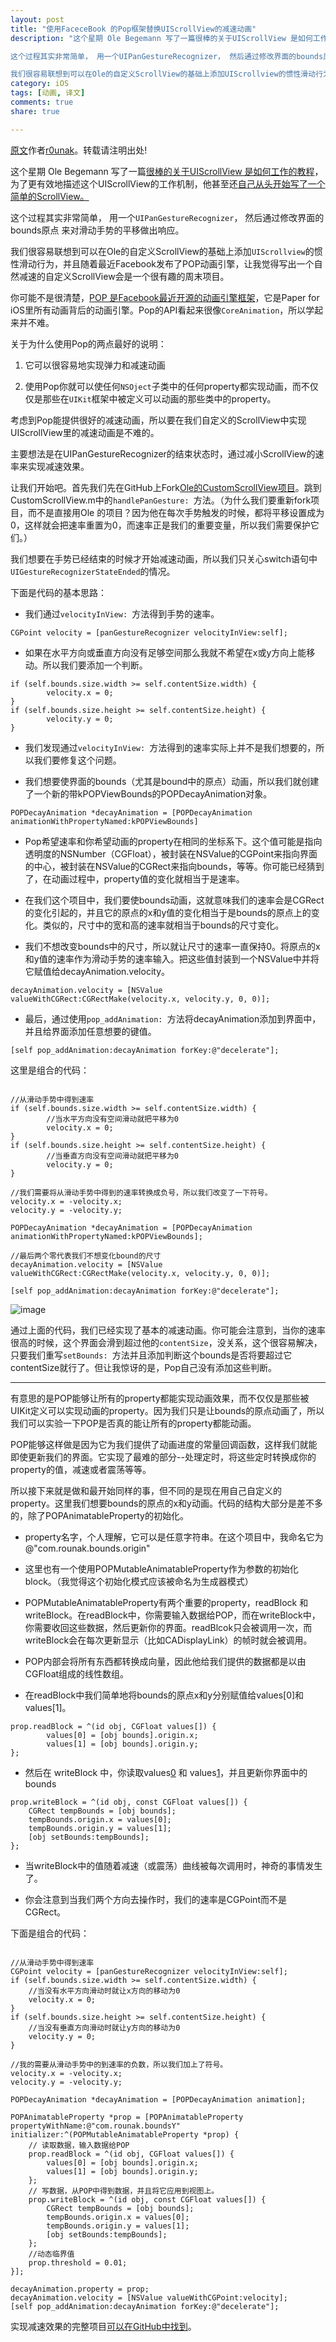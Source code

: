 ```yaml
---
layout: post  
title: "使用FaceceBook 的Pop框架替换UIScrollView的减速动画"
description: "这个星期 Ole Begemann 写了一篇很棒的关于UIScrollView 是如何工作的教程，为了更有效地描述这个UIScrollView的工作机制，他甚至还自己从头开始写了一个简单的ScrollView。

这个过程其实非常简单， 用一个UIPanGestureRecognizer， 然后通过修改界面的bounds原点 来对滑动手势的平移做出响应。

我们很容易联想到可以在Ole的自定义ScrollView的基础上添加UIScrollview的惯性滑动行为，并且随着最近Facebook发布了POP动画引擎，让我觉得写出一个自然减速的自定义ScrollView会是一个很有趣的周末项目。"  
category: iOS
tags: [动画, 译文]
comments: true 
share: true

---
```


[原文](http://iosdevtips.co/post/84571595353/replicating-uiscrollviews-deceleration-with-facebook?utm_campaign=iOS_Dev_Weekly_Issue_145&utm_medium=email&utm_source=iOS%2BDev%2BWeekly)作者[r0unak](https://twitter.com/r0unak)。转载请注明出处!

这个星期 Ole Begemann 写了一篇[很棒的关于UIScrollView 是如何工作的教程](http://oleb.net/blog/2014/04/understanding-uiscrollview/)，为了更有效地描述这个UIScrollView的工作机制，他甚至还[自己从头开始写了一个简单的ScrollView。](https://github.com/ole/CustomScrollView)

这个过程其实非常简单， 用一个`UIPanGestureRecognizer`， 然后通过修改界面的bounds原点 来对滑动手势的平移做出响应。

我们很容易联想到可以在Ole的自定义ScrollView的基础上添加`UIScrollview`的惯性滑动行为，并且随着最近Facebook发布了POP动画引擎，让我觉得写出一个自然减速的自定义ScrollView会是一个很有趣的周末项目。

你可能不是很清楚，[POP 是Facebook最近开源的动画引擎框架](http://iosdevtips.co/post/84160910513/exploring-facebook-pop)，它是Paper for iOS里所有动画背后的动画引擎。Pop的API看起来很像`CoreAnimation`，所以学起来并不难。

关于为什么使用Pop的两点最好的说明：

1. 它可以很容易地实现弹力和减速动画

2. 使用Pop你就可以使任何`NSOject`子类中的任何property都实现动画，而不仅仅是那些在`UIKit`框架中被定义可以动画的那些类中的property。

考虑到Pop能提供很好的减速动画，所以要在我们自定义的ScrollView中实现UIScrollView里的减速动画是不难的。

主要想法是在UIPanGestureRecognizer的结束状态时，通过减小ScrollView的速率来实现减速效果。

让我们开始吧。首先我们先在GitHub上Fork[Ole的CustomScrollView项目](https://github.com/rounak/CustomScrollView)。跳到CustomScrollView.m中的`handlePanGesture: `方法。（为什么我们要重新fork项目，而不是直接用Ole 的项目？因为他在每次手势触发的时候，都将平移设置成为0，这样就会把速率重置为0，而速率正是我们的重要变量，所以我们需要保护它们。）

我们想要在手势已经结束的时候才开始减速动画，所以我们只关心switch语句中`UIGestureRecognizerStateEnded`的情况。

下面是代码的基本思路：

- 我们通过`velocityInView: `方法得到手势的速率。

```objc
CGPoint velocity = [panGestureRecognizer velocityInView:self];
```

- 如果在水平方向或垂直方向没有足够空间那么我就不希望在x或y方向上能移动。所以我们要添加一个判断。

```objc
if (self.bounds.size.width >= self.contentSize.width) {
	    velocity.x = 0;
}
if (self.bounds.size.height >= self.contentSize.height) {
	    velocity.y = 0;
}
```

- 我们发现通过`velocityInView: `方法得到的速率实际上并不是我们想要的，所以我们要修复这个问题。

- 我们想要使界面的bounds（尤其是bound中的原点）动画，所以我们就创建了一个新的带kPOPViewBounds的POPDecayAnimation对象。

```objc
POPDecayAnimation *decayAnimation = [POPDecayAnimation animationWithPropertyNamed:kPOPViewBounds]
```
 
- Pop希望速率和你希望动画的property在相同的坐标系下。这个值可能是指向透明度的NSNumber（CGFloat），被封装在NSValue的CGPoint来指向界面的中心，被封装在NSValue的CGRect来指向bounds，等等。你可能已经猜到了，在动画过程中，property值的变化就相当于是速率。

- 在我们这个项目中，我们要使bounds动画，这就意味我们的速率会是CGRect的变化引起的，并且它的原点的x和y值的变化相当于是bounds的原点上的变化。类似的，尺寸中的宽和高的速率就相当于bounds的尺寸变化。

- 我们不想改变bounds中的尺寸，所以就让尺寸的速率一直保持0。将原点的x和y值的速率作为滑动手势的速率输入。把这些值封装到一个NSValue中并将它赋值给decayAnimation.velocity。

```objc
decayAnimation.velocity = [NSValue valueWithCGRect:CGRectMake(velocity.x, velocity.y, 0, 0)];
```

- 最后，通过使用`pop_addAnimation: `方法将decayAnimation添加到界面中，并且给界面添加任意想要的键值。

```objc
[self pop_addAnimation:decayAnimation forKey:@"decelerate"];
```

这里是组合的代码：

```objc

//从滑动手势中得到速率
if (self.bounds.size.width >= self.contentSize.width) {
	    //当水平方向没有空间滑动就把平移为0
	    velocity.x = 0; 
}
if (self.bounds.size.height >= self.contentSize.height) {
	    //当垂直方向没有空间滑动就把平移为0
	    velocity.y = 0; 
}
 
//我们需要将从滑动手势中得到的速率转换成负号，所以我们改变了一下符号。
velocity.x = -velocity.x;
velocity.y = -velocity.y;
 
POPDecayAnimation *decayAnimation = [POPDecayAnimation animationWithPropertyNamed:kPOPViewBounds];
 
//最后两个零代表我们不想变化bound的尺寸
decayAnimation.velocity = [NSValue valueWithCGRect:CGRectMake(velocity.x, velocity.y, 0, 0)];
 
[self pop_addAnimation:decayAnimation forKey:@"decelerate"];
```

![image](http://media.tumblr.com/185a108dfa8a706c90985b18198bd39c/tumblr_inline_n4z4hwnQiv1qh9cw7.gif)

通过上面的代码，我们已经实现了基本的减速动画。你可能会注意到，当你的速率很高的时候，这个界面会滑到超过他的`contentSize`，没关系，这个很容易解决，只要我们重写`setBounds: `方法并且添加判断这个bounds是否将要超过它contentSize就行了。但让我惊讶的是，Pop自己没有添加这些判断。

-----

有意思的是POP能够让所有的property都能实现动画效果，而不仅仅是那些被UIKit定义可以实现动画的property。因为我们只是让bounds的原点动画了，所以我们可以实验一下POP是否真的能让所有的property都能动画。

POP能够这样做是因为它为我们提供了动画进度的常量回调函数，这样我们就能即使更新我们的界面。它实现了最难的部分--处理定时，将这些定时转换成你的property的值，减速或者震荡等等。

所以接下来就是做和最开始同样的事，但不同的是现在用自己自定义的property。这里我们想要bounds的原点的x和y动画。代码的结构大部分是差不多的，除了POPAnimatableProperty的初始化。

- property名字，个人理解，它可以是任意字符串。在这个项目中，我命名它为@"com.rounak.bounds.origin"

- 这里也有一个使用POPMutableAnimatableProperty作为参数的初始化block。（我觉得这个初始化模式应该被命名为生成器模式）

- POPMutableAnimatableProperty有两个重要的property，readBlock 和 writeBlock。在readBlock中，你需要输入数据给POP，而在writeBlock中，你需要收回这些数据，然后更新你的界面。readBlcok只会被调用一次，而writeBlock会在每次更新显示（比如CADisplayLink）的帧时就会被调用。

- POP内部会将所有东西都转换成向量，因此他给我们提供的数据都是以由CGFloat组成的线性数组。

- 在readBlock中我们简单地将bounds的原点x和y分别赋值给values[0]和values[1]。

```objc
prop.readBlock = ^(id obj, CGFloat values[]) {
	    values[0] = [obj bounds].origin.x;
        values[1] = [obj bounds].origin.y;
};
```

- 然后在 writeBlock 中，你读取values[0](bounds.origin.x) 和 values[1](bounds.origin.y)，并且更新你界面中的bounds

```objc
prop.writeBlock = ^(id obj, const CGFloat values[]) {
    CGRect tempBounds = [obj bounds];
    tempBounds.origin.x = values[0];
    tempBounds.origin.y = values[1];
    [obj setBounds:tempBounds];
};
```

- 当writeBlock中的值随着减速（或震荡）曲线被每次调用时，神奇的事情发生了。

- 你会注意到当我们两个方向去操作时，我们的速率是CGPoint而不是CGRect。

下面是组合的代码：

```objc

//从滑动手势中得到速率
CGPoint velocity = [panGestureRecognizer velocityInView:self];
if (self.bounds.size.width >= self.contentSize.width) {
    //当没有水平方向滑动时就让x方向的移动为0
    velocity.x = 0;
}
if (self.bounds.size.height >= self.contentSize.height) {
    //当没有垂直方向滑动时就让y方向的移动为0
    velocity.y = 0;
}
 
//我的需要从滑动手势中的到速率的负数，所以我们加上了符号。
velocity.x = -velocity.x;
velocity.y = -velocity.y;
 
POPDecayAnimation *decayAnimation = [POPDecayAnimation animation];
 
POPAnimatableProperty *prop = [POPAnimatableProperty propertyWithName:@"com.rounak.boundsY" initializer:^(POPMutableAnimatableProperty *prop) {
    // 读取数据，输入数据给POP
    prop.readBlock = ^(id obj, CGFloat values[]) {
        values[0] = [obj bounds].origin.x;
        values[1] = [obj bounds].origin.y;
    };
    // 写数据，从POP中得到数据，并且将它应用到视图上。
    prop.writeBlock = ^(id obj, const CGFloat values[]) {
        CGRect tempBounds = [obj bounds];
        tempBounds.origin.x = values[0];
        tempBounds.origin.y = values[1];
        [obj setBounds:tempBounds];
    };
    //动态临界值
    prop.threshold = 0.01;
}];
 
decayAnimation.property = prop;
decayAnimation.velocity = [NSValue valueWithCGPoint:velocity];
[self pop_addAnimation:decayAnimation forKey:@"decelerate"];

```

实现减速效果的完整项目[可以在GitHub中找到](https://github.com/rounak/CustomScrollView/tree/custom-scroll-with-pop)。